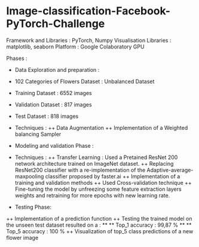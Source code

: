 # Image-classification-Facebook-PyTorch-Challenge

Framework and Libraries : PyTorch, Numpy
Visualisation Libraries : matplotlib, seaborn
Platform : Google Colaboratory GPU

Phases : 

- Data Exploration and preparation :

 - 102 Categories of Flowers Dataset : Unbalanced Dataset
 - Training Dataset : 6552 images
 - Validation Dataset : 817 images
 - Test Dataset : 818 images

+ Techniques : 
 ++ Data Augmentation
 ++ Implementation of a Weighted balancing Sampler

- Modeling and validation Phase : 

+ Techniques : 
 ++ Transfer Learning : Used a Pretained ResNet 200 network architecture trained on ImageNet dataset.
 ++ Replacing ResNet200 classifier with a re-implementation of the Adaptive-average-maxpooling classifier proposed by faster.ai
 ++ Implementation of a training and validation methods
 ++ Used Cross-validation technique
 ++ Fine-tuning the model by unfreezing some feature extraction layers weights and retraining for 
more epochs with new learning rate.

- Testing Phase:

 ++ Implementation of a prediction function
 ++ Testing the trained model on the unseen test dataset resulted on a :
    ** ** Top_1 accuracy : 99,87 % 
     ** ** Top_5 accuracy : 100 %
 ++ Visualization of top_5 class predictions of a new flower image
